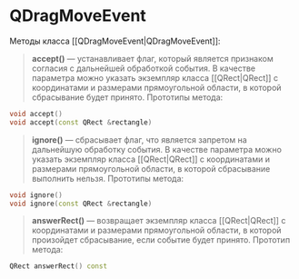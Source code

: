 # QDragMoveEvent

Методы класса [[QDragMoveEvent|QDragMoveEvent]]:

> **accept()** — устанавливает флаг, который является признаком согласия с дальнейшей обработкой события. В качестве параметра можно указать экземпляр класса [[QRect|QRect]] с координатами и размерами прямоугольной области, в которой сбрасывание будет принято. Прототипы метода:
```c++
void accept()
void accept(const QRect &rectangle)
```

> **ignore()** — сбрасывает флаг, что является запретом на дальнейшую обработку события. В качестве параметра можно указать экземпляр класса [[QRect|QRect]] с координатами и размерами прямоугольной области, в которой сбрасывание выполнить нельзя. Прототипы метода:
```c++
void ignore()
void ignore(const QRect &rectangle)
```

> **answerRect()** — возвращает экземпляр класса [[QRect|QRect]] с координатами и размерами прямоугольной области, в которой произойдет сбрасывание, если событие будет принято. Прототип метода:
```c++
QRect answerRect() const
```


